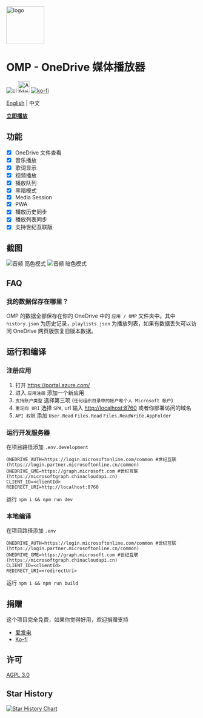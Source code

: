 <img height="100px" width="100px" alt="logo" src="https://github.com/nini22P/omp/assets/60903333/e2c099c6-15ad-46f1-a716-cb440b06c13e"/>

# OMP - OneDrive 媒体播放器

![ci](https://github.com/nini22P/omp/actions/workflows/ci.yml/badge.svg)
<a href="https://afdian.com/a/nini22P"><img alt="Afdaian" style="height: 30px;" src="https://pic1.afdiancdn.com/static/img/welcome/button-sponsorme.png"></a>
[![ko-fi](https://ko-fi.com/img/githubbutton_sm.svg)](https://ko-fi.com/nini22p)

[English](./readme.md) | 中文

**[立即播放](https://nini22p.github.io/omp/)**

## 功能

- [x] OneDrive 文件查看
- [x] 音乐播放
- [x] 歌词显示
- [x] 视频播放
- [x] 播放队列
- [x] 黑暗模式
- [x] Media Session
- [x] PWA
- [x] 播放历史同步
- [x] 播放列表同步
- [x] 支持世纪互联版

## 截图

![音频 亮色模式](./public/screenshots/audio-light.webp)
![音频 暗色模式](./public/screenshots/audio-dark.webp)

## FAQ

### 我的数据保存在哪里？

OMP 的数据全部保存在你的 OneDrive 中的 `应用 / OMP` 文件夹中。其中 `history.json` 为历史记录，`playlists.json` 为播放列表，如果有数据丢失可以访问 OneDrive 网页版恢复旧版本数据。

## 运行和编译

### 注册应用

1. 打开 <https://portal.azure.com/>
2. 进入 `应用注册` 添加一个新应用
3. `支持账户类型` 选择第三项 (`任何组织目录中的帐户和个人 Microsoft 帐户`)
4. `重定向 URI` 选择 `SPA`, url 输入 <http://localhost:8760> 或者你部署访问的域名
5. `API 权限` 添加 `User.Read` `Files.Read` `Files.ReadWrite.AppFolder`

### 运行开发服务器

在项目路径添加 `.env.development`

```env
ONEDRIVE_AUTH=https://login.microsoftonline.com/common #世纪互联(https://login.partner.microsoftonline.cn/common)
ONEDRIVE_GME=https://graph.microsoft.com #世纪互联(https://microsoftgraph.chinacloudapi.cn)
CLIENT_ID=<clientId>
REDIRECT_URI=http://localhost:8760
```

运行 `npm i && npm run dev`

### 本地编译

在项目路径添加 `.env`

```env
ONEDRIVE_AUTH=https://login.microsoftonline.com/common #世纪互联(https://login.partner.microsoftonline.cn/common)
ONEDRIVE_GME=https://graph.microsoft.com #世纪互联(https://microsoftgraph.chinacloudapi.cn)
CLIENT_ID=<clientId>
REDIRECT_URI=<redirectUri>
```

运行 `npm i && npm run build`

## 捐赠

这个项目完全免费，如果你觉得好用，欢迎捐赠支持

- [爱发电](https://afdian.com/a/nini22P)
- [Ko-fi](https://ko-fi.com/nini22p)

## 许可

[AGPL 3.0](https://github.com/nini22P/omp/blob/main/LICENSE)

## Star History

[![Star History Chart](https://api.star-history.com/svg?repos=nini22P/omp&type=Date)](https://star-history.com/#nini22P/omp&Date)
